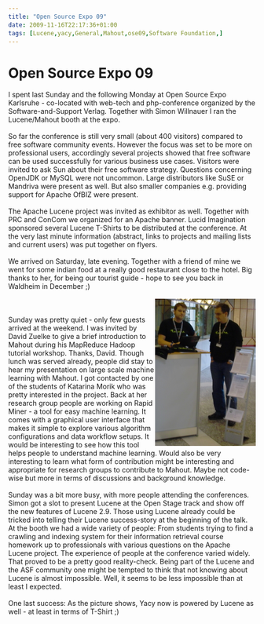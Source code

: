 ```yaml
---
title: "Open Source Expo 09"
date: 2009-11-16T22:17:36+01:00
tags: [Lucene,yacy,General,Mahout,ose09,Software Foundation,]
---
```


# Open Source Expo 09


I spent last Sunday and the following Monday at Open Source Expo Karlsruhe - co-located with web-tech and 
php-conference organized by the Software-and-Support Verlag. Together with Simon Willnauer I ran the Lucene/Mahout 
booth at the expo.<br><br>So far the conference is still very small (about 400 visitors) compared to free software 
community events. However the focus was set to be more on professional users, accordingly several projects showed that 
free software can be used successfully for various business use cases. Visitors were invited to ask Sun about their 
free software strategy. Questions concerning OpenJDK or MySQL were not uncommon. Large distributors like SuSE or 
Mandriva were present as well. But also smaller companies e.g. providing support for Apache OfBIZ were 
present.<br><br>The Apache Lucene project was invited as exhibitor as well. Together with PRC and ConCom we organized 
for an Apache banner. Lucid Imagination sponsored several Lucene T-Shirts to be distributed at the conference. At the 
very last minute information (abstract, links to projects and mailing lists and current users) was put together on 
flyers.<br><br>We arrived on Saturday, late evening. Together with a friend of mine we went for some indian food at a 
really good restaurant close to the hotel. Big thanks to her, for being our tourist guide - hope to see you back in 
Waldheim in December ;)<br><br><img src="/yacy.jpg" 
style="float:right;"><br><br>Sunday was pretty quiet - only few guests arrived at the weekend. I was invited by David 
Zuelke to give a brief introduction to Mahout during his MapReduce Hadoop tutorial workshop. Thanks, David. Though 
lunch was served already, people did stay to hear my presentation on large scale machine learning with Mahout. I got 
contacted by one of the students of Katarina Morik who was pretty interested in the project. Back at her research group 
people are working on Rapid Miner - a tool for easy machine learning. It comes with a graphical user interface that 
makes it simple to explore various algorithm configurations and data workflow setups. It would be interesting to see 
how this tool helps people to understand machine learning. Would also be very interesting to learn what form of 
contribution might be interesting and appropriate for research groups to contribute to Mahout. Maybe not code-wise but 
more in terms of discussions and background knowledge.<br><br>Sunday was a bit more busy, with more people attending 
the conferences. Simon got a slot to present Lucene at the Open Stage track and show off the new features of Lucene 
2.9. Those using Lucene already could be tricked into telling their Lucene success-story at the beginning of the talk. 
At the booth we had a wide variety of people: From students trying to find a crawling and indexing system for their 
information retrieval course homework up to professionals with various questions on the Apache Lucene project. The 
experience of people at the conference varied widely. That proved to be a pretty good reality-check. Being part of the 
Lucene and the ASF community one might be tempted to think that not knowing about Lucene is almost impossible. Well, it 
seems to be less impossible than at least I expected.<br><br>One last success: As the picture shows, Yacy now is 
powered by Lucene as well - at least in terms of T-Shirt ;)<br>
